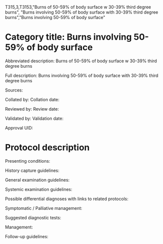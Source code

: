 T315,3,T3153,"Burns of 50-59% of body surface w 30-39% third degree burns", "Burns involving 50-59% of body surface with 30-39% third degree burns","Burns involving 50-59% of body surface"
# Category title: Burns involving 50-59% of body surface

Abbreviated description: Burns of 50-59% of body surface w 30-39% third degree burns

Full description: Burns involving 50-59% of body surface with 30-39% third degree burns

Sources:

Collated by:
Collation date:

Reviewed by:
Review date:

Validated by:
Validation date:

Approval UID:

# Protocol description

Presenting conditions:

History capture guidelines:

General examination guidelines:

Systemic examination guidelines:

Possible differential diagnoses with links to related protocols:

Symptomatic / Palliative management:

Suggested diagnostic tests:

Management:

Follow-up guidelines:
